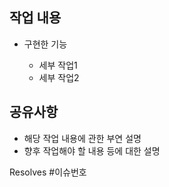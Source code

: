 ## 작업 내용

- 구현한 기능

  - 세부 작업1
  - 세부 작업2

## 공유사항

- 해당 작업 내용에 관한 부연 설명
- 향후 작업해야 할 내용 등에 대한 설명

Resolves #이슈번호
